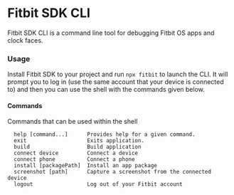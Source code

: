 Fitbit SDK CLI
=====================

Fitbit SDK CLI is a command line tool for debugging Fitbit OS apps and clock faces.

### Usage
Install Fitbit SDK to your project and run `npx fitbit` to launch the CLI. It will prompt you to log in (use the same account that your device is connected to) and then you can use the shell with the commands given below.

#### Commands
Commands that can be used within the shell
```
  help [command...]      Provides help for a given command.
  exit                   Exits application.
  build                  Build application
  connect device         Connect a device
  connect phone          Connect a phone
  install [packagePath]  Install an app package
  screenshot [path]      Capture a screenshot from the connected device
  logout                 Log out of your Fitbit account
```
